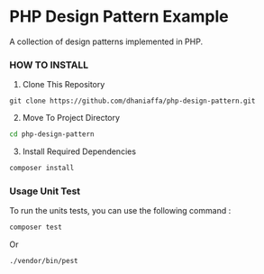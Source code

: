 # PHP Design Pattern Example

A collection of design patterns implemented in PHP.

### HOW TO INSTALL

1. Clone This Repository

```git
git clone https://github.com/dhaniaffa/php-design-pattern.git
```

2. Move To Project Directory

```bash
cd php-design-pattern
```

3. Install Required Dependencies

```bash
composer install
```

### Usage Unit Test

To run the units tests, you can use the following command :

```bash
composer test
```

Or

```bash
./vendor/bin/pest
```
